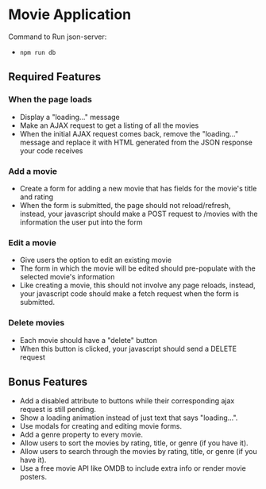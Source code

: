 # Movie Application

Command to Run json-server:
* `npm run db`

## Required Features

### When the page loads

* Display a "loading..." message
* Make an AJAX request to get a listing of all the movies
* When the initial AJAX request comes back, remove the "loading..." message and replace it with HTML generated from the JSON response your code receives

### Add a movie
* Create a form for adding a new movie that has fields for the movie's title and rating
* When the form is submitted, the page should not reload/refresh, instead, your javascript should make a POST request to /movies with the information the user put into the form

### Edit a movie
* Give users the option to edit an existing movie
* The form in which the movie will be edited should pre-populate with the selected movie's information
* Like creating a movie, this should not involve any page reloads, instead, your javascript code should make a fetch request when the form is submitted.

### Delete movies
* Each movie should have a "delete" button
* When this button is clicked, your javascript should send a DELETE request

## Bonus Features
* Add a disabled attribute to buttons while their corresponding ajax request is still pending.
* Show a loading animation instead of just text that says "loading...".
* Use modals for creating and editing movie forms.
* Add a genre property to every movie.
* Allow users to sort the movies by rating, title, or genre (if you have it).
* Allow users to search through the movies by rating, title, or genre (if you have it).
* Use a free movie API like OMDB to include extra info or render movie posters.